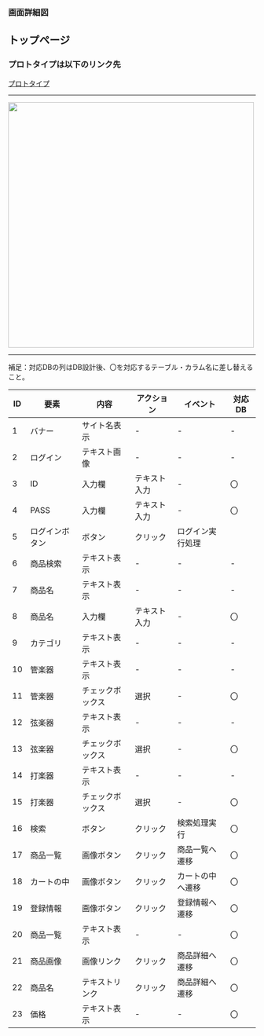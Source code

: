 ### 画面詳細図
## トップページ
### プロトタイプは以下のリンク先
[プロトタイプ](https://www.figma.com/proto/kZDtrodQqa1z2fzf9HQGKD/Untitled?node-id=1%3A75&scaling=min-zoom&page-id=0%3A1&starting-point-node-id=1%3A75)
*****
<img src="./md/img/originaltoppage" width="500">

*****
補足：対応DBの列はDB設計後、〇を対応するテーブル・カラム名に差し替えること。

| ID | 要素 | 内容 | アクション | イベント | 対応DB |
|-----|-----|------|------------|----------|-------|
|1    |バナー|サイト名表示|-     |-        |-       |
|2    |ログイン|テキスト画像|-    |-       |-       |
|3    |ID|入力欄|テキスト入力|-|〇|
|4    |PASS|入力欄|テキスト入力|-|〇|
|5    |ログインボタン|ボタン|クリック|ログイン実行処理| |
|6    |商品検索|テキスト表示|-|-|-|
|7    |商品名|テキスト表示|-|-|-|
|8    |商品名|入力欄|テキスト入力|-|〇|
|9    |カテゴリ|テキスト表示|-|-|-|
|10   |管楽器|テキスト表示|-|-|-|
|11   |管楽器|チェックボックス|選択|-|〇|
|12   |弦楽器|テキスト表示|-|-|-|
|13   |弦楽器|チェックボックス|選択|-|〇|
|14   |打楽器|テキスト表示|-|-|-|
|15   |打楽器|チェックボックス|選択|-|〇|
|16   |検索|ボタン|クリック|検索処理実行|〇|
|17   |商品一覧|画像ボタン|クリック|商品一覧へ遷移|〇|
|18   |カートの中|画像ボタン|クリック|カートの中へ遷移|〇|
|19   |登録情報|画像ボタン|クリック|登録情報へ遷移|〇|
|20   |商品一覧|テキスト表示|-|-|〇|
|21   |商品画像|画像リンク|クリック|商品詳細へ遷移|〇|
|22   |商品名|テキストリンク|クリック|商品詳細へ遷移|〇|
|23   |価格|テキスト表示|-|-|〇|
